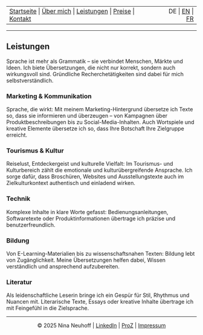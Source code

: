 <!-- Header -->
<table width="100%">
<tr>
<td align="left">
<a href="index.md">Startseite</a> |
<a href="about.md">Über mich</a> |
<a href="services.md">Leistungen</a> |
<a href="pricing.md">Preise</a> |
<a href="contact.md">Kontakt</a>
</td>
<td align="right">
DE | <a href="../en/index.md">EN</a> | <a href="../fr/index.md">FR</a>
</td>
</tr>
</table>
<hr>

## Leistungen

Sprache ist mehr als Grammatik – sie verbindet Menschen, Märkte und Ideen. Ich biete Übersetzungen, die nicht nur korrekt, sondern auch wirkungsvoll sind. Gründliche Recherchetätigkeiten sind dabei für mich selbstverständlich.

### Marketing & Kommunikation
Sprache, die wirkt: Mit meinem Marketing-Hintergrund übersetze ich Texte so, dass sie informieren und überzeugen – von Kampagnen über Produktbeschreibungen bis zu Social-Media-Inhalten. Auch Wortspiele und kreative Elemente übersetze ich so, dass Ihre Botschaft Ihre Zielgruppe erreicht.

### Tourismus & Kultur
Reiselust, Entdeckergeist und kulturelle Vielfalt: Im Tourismus- und Kulturbereich zählt die emotionale und kulturübergreifende Ansprache. Ich sorge dafür, dass Broschüren, Websites und Ausstellungstexte auch im Zielkulturkontext authentisch und einladend wirken.

### Technik
Komplexe Inhalte in klare Worte gefasst: Bedienungsanleitungen, Softwaretexte oder Produktinformationen übertrage ich präzise und benutzerfreundlich.

### Bildung
Von E-Learning-Materialien bis zu wissenschaftsnahen Texten: Bildung lebt von Zugänglichkeit. Meine Übersetzungen helfen dabei, Wissen verständlich und ansprechend aufzubereiten.

### Literatur
Als leidenschaftliche Leserin bringe ich ein Gespür für Stil, Rhythmus und Nuancen mit. Literarische Texte, Essays oder kreative Inhalte übertrage ich mit Feingefühl in die Zielsprache.

<!-- Footer -->
<hr>
<p align="center">
&copy; 2025 Nina Neuhoff | <a href="http://www.linkedin.com/in/nina-neuhoff-32b162283">LinkedIn</a> | <a href="https://www.proz.com/translator/4180778">ProZ</a> | <a href="impressum.md">Impressum</a>
</p>
